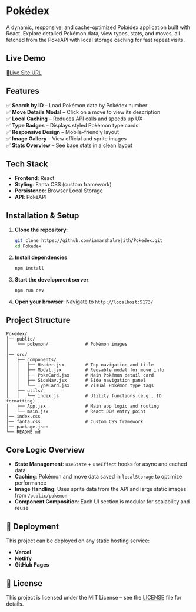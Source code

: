 # Pokédex 

A dynamic, responsive, and cache-optimized Pokédex application built with React. Explore detailed Pokémon data, view types, stats, and moves, all fetched from the PokéAPI with local storage caching for fast repeat visits.

## Live Demo

🔗[Live Site URL](https://pokedex-liard-one.vercel.app/)

## Features

✅ **Search by ID** – Load Pokémon data by Pokédex number  
✅ **Move Details Modal** – Click on a move to view its description  
✅ **Local Caching** – Reduces API calls and speeds up UX  
✅ **Type Badges** – Displays styled Pokémon type cards  
✅ **Responsive Design** – Mobile-friendly layout  
✅ **Image Gallery** – View official and sprite images  
✅ **Stats Overview** – See base stats in a clean layout  

## Tech Stack

- **Frontend**: React
- **Styling**: Fanta CSS (custom framework)
- **Persistence**: Browser Local Storage
- **API**: PokéAPI

## Installation & Setup

1. **Clone the repository**:
   ```sh
   git clone https://github.com/iamarshalrejith/Pokedex.git
   cd Pokedex
   ```

2. **Install dependencies**:
   ```sh
   npm install
   ```

3. **Start the development server**:
   ```sh
   npm run dev
   ```

4. **Open your browser**:
   Navigate to `http://localhost:5173/`

## Project Structure

```
Pokedex/
│── public/
│   └── pokemon/              # Pokémon images
│
│── src/
│   ├── components/
│   │   ├── Header.jsx        # Top navigation and title
│   │   ├── Modal.jsx         # Reusable modal for move info
│   │   ├── PokeCard.jsx      # Main Pokémon detail card
│   │   ├── SideNav.jsx       # Side navigation panel
│   │   └── TypeCard.jsx      # Visual Pokémon type tags
│   ├── utils/
│   │   └── index.js          # Utility functions (e.g., ID formatting)
│   ├── App.jsx               # Main app logic and routing
│   └── main.jsx              # React DOM entry point
│── index.css
│── fanta.css                 # Custom CSS framework
│── package.json
└── README.md
```

## Core Logic Overview

- **State Management**: `useState` + `useEffect` hooks for async and cached data
- **Caching**: Pokémon and move data saved in `localStorage` to optimize performance
- **Image Handling**: Uses sprite data from the API and large static images from `/public/pokemon`
- **Component Composition**: Each UI section is modular for scalability and reuse

## 🚀 Deployment

This project can be deployed on any static hosting service:

- **Vercel**
- **Netlify**
- **GitHub Pages**

## 📜 License

This project is licensed under the MIT License – see the [LICENSE](LICENSE) file for details.
